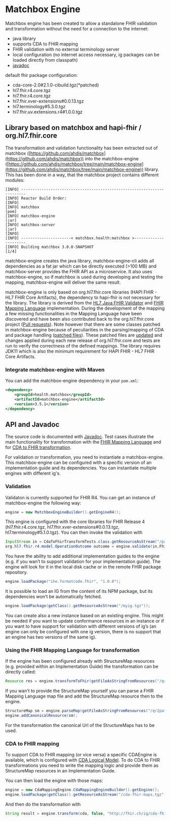 # Matchbox Engine

Matchbox engine has been created to allow a standalone FHIR validation and transformation without the need for a connection to the internet:

- java library
- supports CDA to FHIR mapping
- FHIR validation with no external terminology server
- local configuration (no internet access necessary, ig packages can be loaded directly from classpath)
- [javadoc](../apidocs/)

default fhir package configuration:

- cda-core-2.0#2.1.0-cibuild.tgz(\*patched)
- hl7.fhir.r4.core.tgz
- hl7.fhir.r4.core.tgz
- hl7.fhir.xver-extensions#0.0.13.tgz
- hl7.terminology#5.3.0.tgz
- hl7.fhir.uv.extensions.r4#1.0.0.tgz

## Library based on matchbox and hapi-fhir / org.hl7.fhir.core

The transformation and validation functionality has been extracted out of matchbox ([https://github.com/ahdis/matchbox](https://github.com/ahdis/matchbox)) into the matchbox-engine ([https://github.com/ahdis/matchbox/tree/main/matchbox-engine](https://github.com/ahdis/matchbox/tree/main/matchbox-engine)) library. This has been done in a way, that the matchbox project contains different modules:

```
[INFO] ------------------------------------------------------------------------
[INFO] Reactor Build Order:
[INFO]
[INFO] matchbox                                                           [pom]
[INFO] matchbox-engine                                                    [jar]
[INFO] matchbox-server                                                    [jar]
[INFO]
[INFO] ----------------------< matchbox.health:matchbox >----------------------
[INFO] Building matchbox 3.0.0-SNAPSHOT                                   [1/4]
```

matchbox-engine creates the java library, matchbox-engine-cli adds all dependencies as a fat jar which can be directly executed (>100 MB) and matchbox-server provides the FHIR API as a microservice. It also uses matchbox-engine, so if matchbox is used during developing and testing the mapping, matchbox-engine will deliver the same result.

matchbox-engine is only based on org.hl7.fhir.core libraries (HAPI FHIR - HL7 FHIR Core Artifacts), the dependency to hapi-fhir is not necessary for the library. The library is derived from the [HL7 Java FHIR Validator](https://confluence.hl7.org/display/FHIR/Using+the+FHIR+Validator) and [FHIR Mapping Language](https://www.hl7.org/fhir/mapping-language.html) implementation. During the development of the mapping a few missing functionalities in the Mapping Language have been discovered and have been also contributed back to the org.hl7.fhir.core project ([Pull requests](https://github.com/hapifhir/org.hl7.fhir.core/pulls?q=is%3Apr+is%3Aclosed+author%3Aoliveregger+)). Note however that there are some classes patched in matchbox-engine because of peculiarities in the parsing/mapping of CDA and package handling ([patched files](https://github.com/ahdis/matchbox/tree/main/matchbox-engine/src/main/java/org/hl7/fhir)). These patched files are [updated](https://github.com/ahdis/matchbox/blob/main/updatehapi.sh) and changes applied during each new release of org.hl7.fhir.core and tests are run to verify the correctness of the defined mappings. The library requires JDK11 which is also the minimum requirement for HAPI FHIR - HL7 FHIR Core Artifacts.

### Integrate matchbox-engine with Maven

You can add the matchbox-engine dependency in your `pom.xml`:

```xml
<dependency>
    <groupId>health.matchbox</groupId>
    <artifactId>matchbox-engine</artifactId>
    <version>3.5.1</version>
</dependency>
```

## API and Javadoc

The source code is documented with [Javadoc](https://ahdis.github.io/matchbox/apidocs/). Test cases illustrate the main functionality for transformation with the [FHIR Mapping Language](https://github.com/ahdis/matchbox/blob/main/matchbox-engine/src/test/java/ch/ahdis/matchbox/engine/tests/FhirMappingLanguageTests.java) and for [CDA to FHIR transformation](https://github.com/ahdis/matchbox/blob/main/matchbox-engine/src/test/java/ch/ahdis/matchbox/engine/tests/CdaToFhirTransformTests.java).

For validation or transformation, you need to instantiate a matchbox-engine. This matchbox-engine can be configured
with a specific version of an implementation guide and its dependencies. You can instantiate multiple engines with different ig's.

### Validation

Validaton is currently supported for FHIR R4. You can get an instance of matchbox-engine the following way:

```java
engine = new MatchboxEngineBuilder().getEngineR4();
```

This engine is configured with the core libraries for FHIR Release 4 (hl7.fhir.r4.core.tgz, hl7.fhir.xver-extensions#0.0.13.tgz, hl7.terminology#5.1.0.tgz). You can then invoke the validation with

```java
InputStream in = CdaToFhirTransformTests.class.getResourceAsStream("/pat.json");
org.hl7.fhir.r4.model.OperationOutcome outcome = engine.validate(in,FhirFormat.JSON, "http://hl7.org/fhir/StructureDefinition/Patient");
```

You have the ability to add additional implementation guides to the engine (e.g. if you wan’t to support validation for your implementation guide).
The engine will look for it in the local disk cache or in the remote FHIR package repository.

```java
engine.loadPackage("ihe.formatcode.fhir", "1.0.0");
```

It is possible to load an IG from the content of its NPM package, but its dependencies won't be automatically fetched.

```java
engine.loadPackage(getClass().getResourceAsStream("/myig.tgz"));
```

You can create also a new instance based on an existing engine. This might be needed if you want to update conformance resources in an instance or if you want to have support for validation with different versions of ig’s (an engine can only be configured with one ig version, there is no support that an engine has two versions of the same ig).

### Using the FHIR Mapping Language for transformation

If the engine has been configured already with StructureMap resources (e.g. provided within an Implementation Guide) the transformation can be directly called:

```java
Resource res = engine.transformToFhir(getFileAsStringFromResources("/qr.json"), true, "http://ahdis.ch/matchbox/fml/qr2patgender");
```

If you wan’t to provide the StructureMap yourself you can parse a FHIR Mapping Language map file and add the StructureMap resource then to the engine.

```java
StructureMap sm = engine.parseMap(getFileAsStringFromResources("/qr2patgender.map"));
engine.addCanonicalResource(sm);
```

For the transformation the canonical Url of the StructureMaps has to be used.

### CDA to FHIR mapping

To support CDA to FHIR mapping (or vice versa) a specific CDAEngine is available, which is configured with [CDA Logical Model](https://ahdis.github.io/matchbox/cda-logical-model/index.html). To do CDA to FHIR transformations you need to write the mapping logic and provide them as StructureMap resources in an Implementation Guide. 

You can then load the engine with those maps:

```java
engine = new CdaMappingEngine.CdaMappingEngineBuilder().getEngine();
engine.loadPackage(getClass().getResourceAsStream("/cda-fhir-maps.tgz"));
```

And then do the transformation with

```java
String result = engine.transform(cda, false, "http://fhir.ch/ig/cda-fhir-maps/StructureMap/CdaToBundle", true);
```
